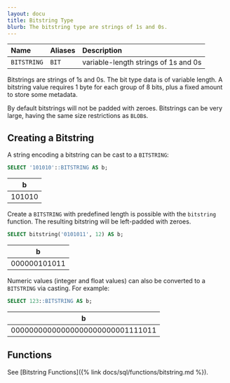 ```yaml
---
layout: docu
title: Bitstring Type
blurb: The bitstring type are strings of 1s and 0s.
---
```



| Name | Aliases | Description |
|:---|:---|:---|
| `BITSTRING` | `BIT` | variable-length strings of 1s and 0s |

Bitstrings are strings of 1s and 0s. The bit type data is of variable length. A bitstring value requires 1 byte for each group of 8 bits, plus a fixed amount to store some metadata.

By default bitstrings will not be padded with zeroes.
Bitstrings can be very large, having the same size restrictions as `BLOB`s.

## Creating a Bitstring

A string encoding a bitstring can be cast to a `BITSTRING`:

```sql
SELECT '101010'::BITSTRING AS b;
```

<div class="narrow_table monospace_table"></div>

|   b    |
|--------|
| 101010 |

Create a `BITSTRING` with predefined length is possible with the `bitstring` function. The resulting bitstring will be left-padded with zeroes.

```sql
SELECT bitstring('0101011', 12) AS b;
```

|      b       |
|--------------|
| 000000101011 |

Numeric values (integer and float values) can also be converted to a `BITSTRING` via casting. For example:

```sql
SELECT 123::BITSTRING AS b;
```

<div class="narrow_table monospace_table"></div>

|                b                 |
|----------------------------------|
| 00000000000000000000000001111011 |

## Functions

See [Bitstring Functions]({% link docs/sql/functions/bitstring.md %}).
